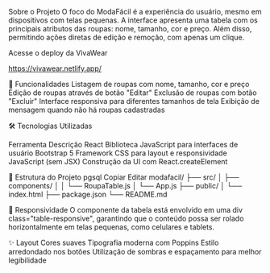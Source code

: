 Sobre o Projeto O foco do ModaFácil é a experiência do usuário, mesmo em dispositivos com telas pequenas. A interface apresenta uma tabela com os principais atributos das roupas: nome, tamanho, cor e preço. Além disso, permitindo ações diretas de edição e remoção, com apenas um clique.

Acesse o deploy da VivaWear

https://vivawear.netlify.app/

🚀 Funcionalidades Listagem de roupas com nome, tamanho, cor e preço Edição de roupas através de botão "Editar" Exclusão de roupas com botão "Excluir" Interface responsiva para diferentes tamanhos de tela Exibição de mensagem quando não há roupas cadastradas

🛠️ Tecnologias Utilizadas

Ferramenta Descrição React Biblioteca JavaScript para interfaces de usuário Bootstrap 5 Framework CSS para layout e responsividade JavaScript (sem JSX) Construção da UI com React.createElement

📂 Estrutura do Projeto pgsql Copiar Editar modafacil/
├── src/ │ ├── components/ │ │ └── RoupaTable.js │ └── App.js ├── public/ │ └── index.html ├── package.json └── README.md

📱 Responsividade O componente da tabela está envolvido em uma div class="table-responsive", garantindo que o conteúdo possa ser rolado horizontalmente em telas pequenas, como celulares e tablets.

✨ Layout Cores suaves Tipografia moderna com Poppins Estilo arredondado nos botões Utilização de sombras e espaçamento para melhor legibilidade
